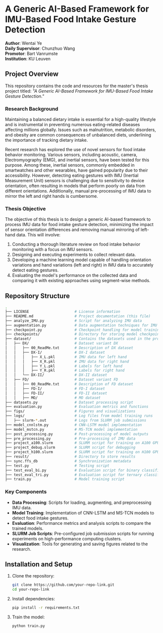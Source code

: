 # A Generic AI-Based Framework for IMU-Based Food Intake Gesture Detection

**Author**: Wentai Ye  
**Daily Supervisor**: Chunzhuo Wang  
**Promotor**: Bart Vanrumste  
**Institution**: KU Leuven  

## Project Overview

This repository contains the code and resources for the master's thesis project titled: _"A Generic AI-Based Framework for IMU-Based Food Intake Gesture Detection."_

### Research Background

Maintaining a balanced dietary intake is essential for a high-quality lifestyle and is instrumental in preventing numerous eating-related diseases affecting millions globally. Issues such as malnutrition, metabolic disorders, and obesity are common consequences of unbalanced diets, underlining the importance of tracking dietary intake.

Recent research has explored the use of novel sensors for food intake behavior monitoring. Various sensors, including acoustic, camera, Electromyography (EMG), and inertial sensors, have been tested for this purpose. Among these, inertial sensors, commonly embedded in smartwatches and other wearables, have gained popularity due to their accessibility. However, detecting eating gestures with IMU (Inertial Measurement Unit) sensors is challenging due to sensitivity to device orientation, often resulting in models that perform poorly on data from different orientations. Additionally, manual pre-processing of IMU data to mirror the left and right hands is cumbersome.

### Thesis Objective

The objective of this thesis is to design a generic AI-based framework to process IMU data for food intake gesture detection, minimizing the impact of sensor orientation differences and removing manual mirroring of left-hand data. This will involve:

1. Conducting a thorough literature review on food intake behavior monitoring with a focus on IMU sensors.
2. Designing and executing experiments to collect relevant data.
3. Developing a machine learning model capable of handling orientation variations and hand variations (left and right) in IMU data to accurately detect eating gestures.
4. Evaluating the model's performance on the collected data and comparing it with existing approaches using segment-wise methods.

## Repository Structure

```sh
.
├── LICENSE                     # License information
├── README.md                   # Project documentation (this file)
├── analyze_IMU.py              # Script for analyzing IMU data
├── augmentation.py             # Data augmentation techniques for IMU data
├── checkpoint.py               # Checkpoint handling for model training
├── checkpoints/                # Directory for storing model checkpoints
├── dataset/                    # Contains the datasets used in the project
│   ├── DX/                     # Dataset variant DX
│   │   ├── 00_ReadMe.txt       # Description of DX dataset
│   │   ├── DX-I/               # DX-I dataset
│   │   │   ├── X_L.pkl         # IMU data for left hand
│   │   │   ├── X_R.pkl         # IMU data for right hand
│   │   │   ├── Y_L.pkl         # Labels for left hand
│   │   │   ├── Y_R.pkl         # Labels for right hand
│   │   └── DX-II/              # DX-II dataset
│   ├── FD/                     # Dataset variant FD
│   │   ├── 00_ReadMe.txt       # Description of FD dataset
│   │   ├── FD-I/               # FD-I dataset
│   │   ├── FD-II/              # FD-II dataset
│   │   ├── MO/                 # MO dataset
├── datasets.py                 # Dataset processing script
├── evaluation.py               # Evaluation metrics and functions
├── figs/                       # Figures and visualizations
├── logs/                       # Log files from model training runs
│   ├── slurm-*.out             # Logs from SLURM job submissions
├── model_cnnlstm.py            # CNN-LSTM model implementation
├── model_mstcn.py              # MS-TCN model implementation
├── post_processing.py          # Post-processing of model outputs
├── pre_processing.py           # Pre-processing of IMU data
├── project_a100.slurm          # SLURM script for training on A100 GPU
├── project_debug.slurm         # SLURM script for debugging
├── project_h100.slurm          # SLURM script for training on H100 GPU
├── result/                     # Directory to store results
├── sync.ffs_db                 # Synchronization metadata
├── test.py                     # Testing script
├── test_eval_bi.py             # Evaluation script for binary classification
├── test_eval_tri.py            # Evaluation script for ternary classification
├── train.py                    # Model training script
```

### Key Components

- **Data Processing**: Scripts for loading, augmenting, and preprocessing IMU data.
- **Model Training**: Implementation of CNN-LSTM and MS-TCN models to detect food intake gestures.
- **Evaluation**: Performance metrics and analysis scripts to compare the trained models.
- **SLURM Job Scripts**: Pre-configured job submission scripts for running experiments on high-performance computing clusters.
- **Visualization**: Tools for generating and saving figures related to the research.

## Installation and Setup

1. Clone the repository:

   ```sh
   git clone https://github.com/your-repo-link.git
   cd your-repo-link
   ```

2. Install dependencies:

   ```sh
   pip install -r requirements.txt
   ```

3. Train the model:

   ```sh
   python train.py
   ```
